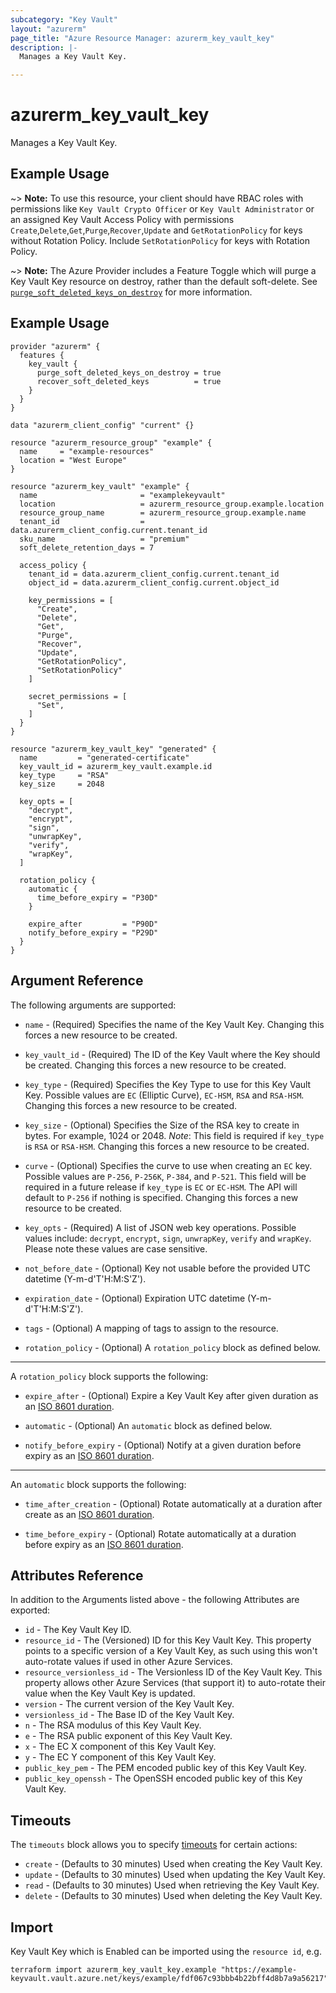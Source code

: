 ```yaml
---
subcategory: "Key Vault"
layout: "azurerm"
page_title: "Azure Resource Manager: azurerm_key_vault_key"
description: |-
  Manages a Key Vault Key.

---
```


# azurerm_key_vault_key

Manages a Key Vault Key.

## Example Usage

~> **Note:** To use this resource, your client should have RBAC roles with permissions like `Key Vault Crypto Officer` or `Key Vault Administrator` or an assigned Key Vault Access Policy with permissions `Create`,`Delete`,`Get`,`Purge`,`Recover`,`Update` and `GetRotationPolicy` for keys without Rotation Policy. Include `SetRotationPolicy` for keys with Rotation Policy.

~> **Note:** The Azure Provider includes a Feature Toggle which will purge a Key Vault Key resource on destroy, rather than the default soft-delete. See [`purge_soft_deleted_keys_on_destroy`](https://registry.terraform.io/providers/hashicorp/azurerm/latest/docs/guides/features-block#purge_soft_deleted_keys_on_destroy) for more information.

## Example Usage

```hcl
provider "azurerm" {
  features {
    key_vault {
      purge_soft_deleted_keys_on_destroy = true
      recover_soft_deleted_keys          = true
    }
  }
}

data "azurerm_client_config" "current" {}

resource "azurerm_resource_group" "example" {
  name     = "example-resources"
  location = "West Europe"
}

resource "azurerm_key_vault" "example" {
  name                       = "examplekeyvault"
  location                   = azurerm_resource_group.example.location
  resource_group_name        = azurerm_resource_group.example.name
  tenant_id                  = data.azurerm_client_config.current.tenant_id
  sku_name                   = "premium"
  soft_delete_retention_days = 7

  access_policy {
    tenant_id = data.azurerm_client_config.current.tenant_id
    object_id = data.azurerm_client_config.current.object_id

    key_permissions = [
      "Create",
      "Delete",
      "Get",
      "Purge",
      "Recover",
      "Update",
      "GetRotationPolicy",
      "SetRotationPolicy"
    ]

    secret_permissions = [
      "Set",
    ]
  }
}

resource "azurerm_key_vault_key" "generated" {
  name         = "generated-certificate"
  key_vault_id = azurerm_key_vault.example.id
  key_type     = "RSA"
  key_size     = 2048

  key_opts = [
    "decrypt",
    "encrypt",
    "sign",
    "unwrapKey",
    "verify",
    "wrapKey",
  ]

  rotation_policy {
    automatic {
      time_before_expiry = "P30D"
    }

    expire_after         = "P90D"
    notify_before_expiry = "P29D"
  }
}
```

## Argument Reference

The following arguments are supported:

* `name` - (Required) Specifies the name of the Key Vault Key. Changing this forces a new resource to be created.

* `key_vault_id` - (Required) The ID of the Key Vault where the Key should be created. Changing this forces a new resource to be created.

* `key_type` - (Required) Specifies the Key Type to use for this Key Vault Key. Possible values are `EC` (Elliptic Curve), `EC-HSM`, `RSA` and `RSA-HSM`. Changing this forces a new resource to be created.

* `key_size` - (Optional) Specifies the Size of the RSA key to create in bytes. For example, 1024 or 2048. *Note*: This field is required if `key_type` is `RSA` or `RSA-HSM`. Changing this forces a new resource to be created.

* `curve` - (Optional) Specifies the curve to use when creating an `EC` key. Possible values are `P-256`, `P-256K`, `P-384`, and `P-521`. This field will be required in a future release if `key_type` is `EC` or `EC-HSM`. The API will default to `P-256` if nothing is specified. Changing this forces a new resource to be created.

* `key_opts` - (Required) A list of JSON web key operations. Possible values include: `decrypt`, `encrypt`, `sign`, `unwrapKey`, `verify` and `wrapKey`. Please note these values are case sensitive.

* `not_before_date` - (Optional) Key not usable before the provided UTC datetime (Y-m-d'T'H:M:S'Z').

* `expiration_date` - (Optional) Expiration UTC datetime (Y-m-d'T'H:M:S'Z').

* `tags` - (Optional) A mapping of tags to assign to the resource.

* `rotation_policy` - (Optional) A `rotation_policy` block as defined below.

---

A `rotation_policy` block supports the following:

* `expire_after` - (Optional) Expire a Key Vault Key after given duration as an [ISO 8601 duration](https://en.wikipedia.org/wiki/ISO_8601#Durations).

* `automatic` - (Optional) An `automatic` block as defined below.

* `notify_before_expiry` - (Optional) Notify at a given duration before expiry as an [ISO 8601 duration](https://en.wikipedia.org/wiki/ISO_8601#Durations).

---

An `automatic` block supports the following:

* `time_after_creation` - (Optional) Rotate automatically at a duration after create as an [ISO 8601 duration](https://en.wikipedia.org/wiki/ISO_8601#Durations).

* `time_before_expiry` - (Optional) Rotate automatically at a duration before expiry as an [ISO 8601 duration](https://en.wikipedia.org/wiki/ISO_8601#Durations).

## Attributes Reference

In addition to the Arguments listed above - the following Attributes are exported:

* `id` - The Key Vault Key ID.
* `resource_id` - The (Versioned) ID for this Key Vault Key. This property points to a specific version of a Key Vault Key, as such using this won't auto-rotate values if used in other Azure Services.
* `resource_versionless_id` - The Versionless ID of the Key Vault Key. This property allows other Azure Services (that support it) to auto-rotate their value when the Key Vault Key is updated.
* `version` - The current version of the Key Vault Key.
* `versionless_id` - The Base ID of the Key Vault Key.
* `n` - The RSA modulus of this Key Vault Key.
* `e` - The RSA public exponent of this Key Vault Key.
* `x` - The EC X component of this Key Vault Key.
* `y` - The EC Y component of this Key Vault Key.
* `public_key_pem` - The PEM encoded public key of this Key Vault Key.
* `public_key_openssh` - The OpenSSH encoded public key of this Key Vault Key.

## Timeouts

The `timeouts` block allows you to specify [timeouts](https://www.terraform.io/language/resources/syntax#operation-timeouts) for certain actions:

* `create` - (Defaults to 30 minutes) Used when creating the Key Vault Key.
* `update` - (Defaults to 30 minutes) Used when updating the Key Vault Key.
* `read` - (Defaults to 30 minutes) Used when retrieving the Key Vault Key.
* `delete` - (Defaults to 30 minutes) Used when deleting the Key Vault Key.

## Import

Key Vault Key which is Enabled can be imported using the `resource id`, e.g.

```shell
terraform import azurerm_key_vault_key.example "https://example-keyvault.vault.azure.net/keys/example/fdf067c93bbb4b22bff4d8b7a9a56217"
```
